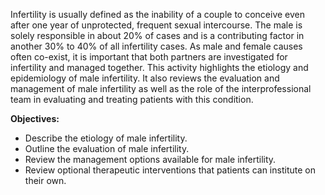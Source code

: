 Infertility is usually defined as the inability of a couple to conceive even after one year of unprotected, frequent sexual intercourse. The male is solely responsible in about 20% of cases and is a contributing factor in another 30% to 40% of all infertility cases. As male and female causes often co-exist, it is important that both partners are investigated for infertility and managed together. This activity highlights the etiology and epidemiology of male infertility. It also reviews the evaluation and management of male infertility as well as the role of the interprofessional team in evaluating and treating patients with this condition.

**Objectives:**
- Describe the etiology of male infertility.
- Outline the evaluation of male infertility.
- Review the management options available for male infertility.
- Review optional therapeutic interventions that patients can institute on their own.